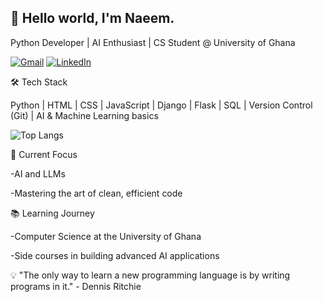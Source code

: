 ## 👋 Hello world, I'm Naeem.
Python Developer | AI Enthusiast | CS Student @ University of Ghana


<!-- Add more icons for your skills -->

[![Gmail](https://img.shields.io/badge/Gmail-D14836?style=for-the-badge&logo=gmail&logoColor=white)](mailto:naeemabdulaziz202@gmail.com)
[![LinkedIn](https://img.shields.io/badge/LinkedIn-0077B5?style=for-the-badge&logo=linkedin&logoColor=white)](https://www.linkedin.com/in/naeem-abdul-aziz-3b719223a/)

<!--
**naeemAbdul-Aziz/naeemAbdul-Aziz** is a ✨ _special_ ✨ repository because its `README.md` (this file) appears on your GitHub profile.

Here are some ideas to get you started:
🚀 About Me
- 💻 Crafting code and building the future, one line at a time. 
- 🌱 Currenlty diving deep into Django and Data science.
- 🔍 Exploring the world of AI and LLMs and their applications.
- 🤔 I’m looking for help with ...
- 💬 Ask me about Python, LLMs and Data science.
- 📫 How to reach me: naeemabdulaziz202@gmail.com
- 😄 Him/He
- ⚡ Fun fact: When I'm not coding, you'll find me at the gym!
-->

🛠️ Tech Stack


Python | HTML | CSS | JavaScript |
Django | Flask |
SQL | Version Control (Git) |
AI & Machine Learning basics


![Top Langs](https://github-readme-stats.vercel.app/api/top-langs/?username=naeemAbdul-Aziz&layout=compact&theme=radical) 

🔭 Current Focus

-AI and LLMs

-Mastering the art of clean, efficient code


📚 Learning Journey

-Computer Science at the University of Ghana 

-Side courses in building advanced AI applications

<!--![Your GitHub stats](https://github-readme-stats.vercel.app/api?username=naeemAbdul-Aziz&show_icons=true&theme=radical)-->


💡 "The only way to learn a new programming language is by writing programs in it." - Dennis Ritchie

